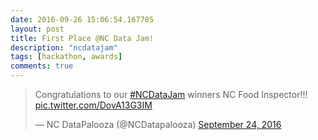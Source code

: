 ```yaml
---
date: 2016-09-26 15:06:54.167785
layout: post
title: First Place @NC Data Jam!
description: "ncdatajam"
tags: [hackathon, awards]
comments: true
---
```

<blockquote class="twitter-tweet" data-lang="en"><p lang="en" dir="ltr">Congratulations to our <a href="https://twitter.com/hashtag/NCDataJam?src=hash">#NCDataJam</a> winners NC Food Inspector!!! <a href="https://t.co/DovA13G3IM">pic.twitter.com/DovA13G3IM</a></p>&mdash; NC DataPalooza (@NCDatapalooza) <a href="https://twitter.com/NCDatapalooza/status/779778036140998657">September 24, 2016</a></blockquote>
<script async src="//platform.twitter.com/widgets.js" charset="utf-8"></script>
